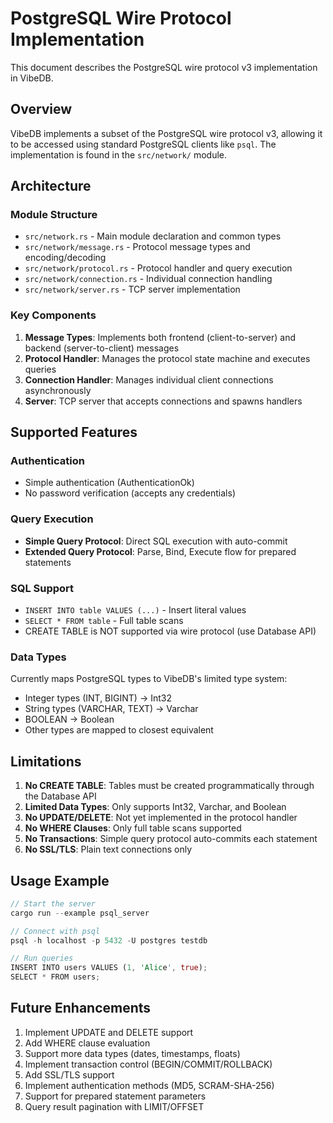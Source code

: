 # PostgreSQL Wire Protocol Implementation

This document describes the PostgreSQL wire protocol v3 implementation in VibeDB.

## Overview

VibeDB implements a subset of the PostgreSQL wire protocol v3, allowing it to be accessed using standard PostgreSQL clients like `psql`. The implementation is found in the `src/network/` module.

## Architecture

### Module Structure

- `src/network.rs` - Main module declaration and common types
- `src/network/message.rs` - Protocol message types and encoding/decoding
- `src/network/protocol.rs` - Protocol handler and query execution
- `src/network/connection.rs` - Individual connection handling
- `src/network/server.rs` - TCP server implementation

### Key Components

1. **Message Types**: Implements both frontend (client-to-server) and backend (server-to-client) messages
2. **Protocol Handler**: Manages the protocol state machine and executes queries
3. **Connection Handler**: Manages individual client connections asynchronously
4. **Server**: TCP server that accepts connections and spawns handlers

## Supported Features

### Authentication
- Simple authentication (AuthenticationOk)
- No password verification (accepts any credentials)

### Query Execution
- **Simple Query Protocol**: Direct SQL execution with auto-commit
- **Extended Query Protocol**: Parse, Bind, Execute flow for prepared statements

### SQL Support
- `INSERT INTO table VALUES (...)` - Insert literal values
- `SELECT * FROM table` - Full table scans
- CREATE TABLE is NOT supported via wire protocol (use Database API)

### Data Types
Currently maps PostgreSQL types to VibeDB's limited type system:
- Integer types (INT, BIGINT) → Int32
- String types (VARCHAR, TEXT) → Varchar  
- BOOLEAN → Boolean
- Other types are mapped to closest equivalent

## Limitations

1. **No CREATE TABLE**: Tables must be created programmatically through the Database API
2. **Limited Data Types**: Only supports Int32, Varchar, and Boolean
3. **No UPDATE/DELETE**: Not yet implemented in the protocol handler
4. **No WHERE Clauses**: Only full table scans supported
5. **No Transactions**: Simple query protocol auto-commits each statement
6. **No SSL/TLS**: Plain text connections only

## Usage Example

```rust
// Start the server
cargo run --example psql_server

// Connect with psql
psql -h localhost -p 5432 -U postgres testdb

// Run queries
INSERT INTO users VALUES (1, 'Alice', true);
SELECT * FROM users;
```

## Future Enhancements

1. Implement UPDATE and DELETE support
2. Add WHERE clause evaluation
3. Support more data types (dates, timestamps, floats)
4. Implement transaction control (BEGIN/COMMIT/ROLLBACK)
5. Add SSL/TLS support
6. Implement authentication methods (MD5, SCRAM-SHA-256)
7. Support for prepared statement parameters
8. Query result pagination with LIMIT/OFFSET